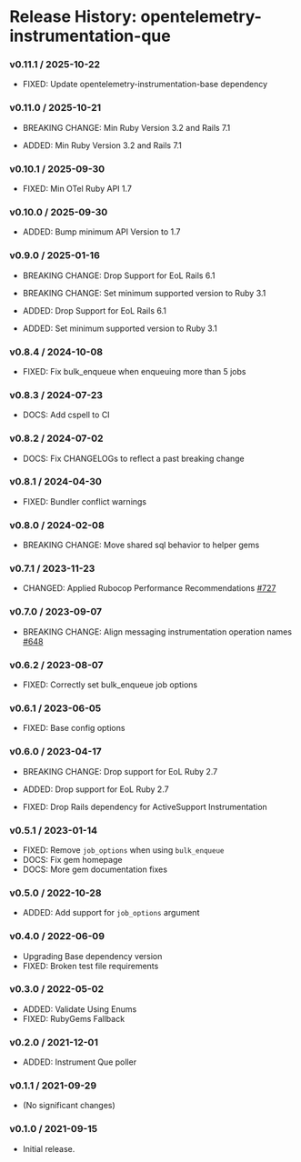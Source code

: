 # Release History: opentelemetry-instrumentation-que

### v0.11.1 / 2025-10-22

* FIXED: Update opentelemetry-instrumentation-base dependency

### v0.11.0 / 2025-10-21

* BREAKING CHANGE: Min Ruby Version 3.2 and Rails 7.1

* ADDED: Min Ruby Version 3.2 and Rails 7.1

### v0.10.1 / 2025-09-30

* FIXED: Min OTel Ruby API 1.7

### v0.10.0 / 2025-09-30

* ADDED: Bump minimum API Version to 1.7

### v0.9.0 / 2025-01-16

* BREAKING CHANGE: Drop Support for EoL Rails 6.1
* BREAKING CHANGE: Set minimum supported version to Ruby 3.1

* ADDED: Drop Support for EoL Rails 6.1
* ADDED: Set minimum supported version to Ruby 3.1

### v0.8.4 / 2024-10-08

* FIXED: Fix bulk_enqueue when enqueuing more than 5 jobs

### v0.8.3 / 2024-07-23

* DOCS: Add cspell to CI

### v0.8.2 / 2024-07-02

* DOCS: Fix CHANGELOGs to reflect a past breaking change

### v0.8.1 / 2024-04-30

* FIXED: Bundler conflict warnings

### v0.8.0 / 2024-02-08

* BREAKING CHANGE: Move shared sql behavior to helper gems


### v0.7.1 / 2023-11-23

* CHANGED: Applied Rubocop Performance Recommendations [#727](https://github.com/open-telemetry/opentelemetry-ruby-contrib/pull/727)

### v0.7.0 / 2023-09-07

* BREAKING CHANGE: Align messaging instrumentation operation names [#648](https://github.com/open-telemetry/opentelemetry-ruby-contrib/pull/648)

### v0.6.2 / 2023-08-07

* FIXED: Correctly set bulk_enqueue job options

### v0.6.1 / 2023-06-05

* FIXED: Base config options 

### v0.6.0 / 2023-04-17

* BREAKING CHANGE: Drop support for EoL Ruby 2.7 

* ADDED: Drop support for EoL Ruby 2.7 
* FIXED: Drop Rails dependency for ActiveSupport Instrumentation 

### v0.5.1 / 2023-01-14

* FIXED: Remove `job_options` when using `bulk_enqueue` 
* DOCS: Fix gem homepage 
* DOCS: More gem documentation fixes 

### v0.5.0 / 2022-10-28

* ADDED: Add support for `job_options` argument

### v0.4.0 / 2022-06-09

* Upgrading Base dependency version
* FIXED: Broken test file requirements 

### v0.3.0 / 2022-05-02

* ADDED: Validate Using Enums 
* FIXED: RubyGems Fallback 

### v0.2.0 / 2021-12-01

* ADDED: Instrument Que poller 

### v0.1.1 / 2021-09-29

* (No significant changes)

### v0.1.0 / 2021-09-15

* Initial release.
